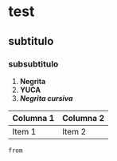 # test
## subtitulo
### subsubtitulo
1. **Negrita**
2. **YUCA**
3. ***Negrita cursiva***

| Columna 1 | Columna 2 |
| -- | -- |
| Item 1 | Item 2 |

```java
from
```